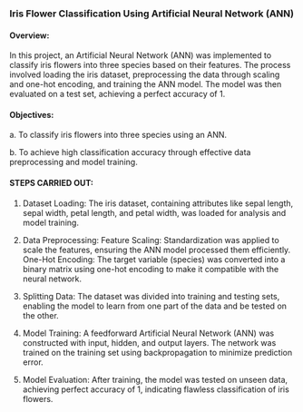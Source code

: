 ### Iris Flower Classification Using Artificial Neural Network (ANN)
#### Overview:
In this project, an Artificial Neural Network (ANN) was implemented to classify iris flowers into three species based on their features. The process involved loading the iris dataset, preprocessing the data through scaling and one-hot encoding, and training the ANN model. The model was then evaluated on a test set, achieving a perfect accuracy of 1.
#### Objectives:
a. To classify iris flowers into three species using an ANN.

b. To achieve high classification accuracy through effective data preprocessing and model training.
#### STEPS CARRIED OUT:
1. Dataset Loading:
The iris dataset, containing attributes like sepal length, sepal width, petal length, and petal width, was loaded for analysis and model training.

2. Data Preprocessing:
Feature Scaling: Standardization was applied to scale the features, ensuring the ANN model processed them efficiently.
One-Hot Encoding: The target variable (species) was converted into a binary matrix using one-hot encoding to make it compatible with the neural network.

3. Splitting Data:
The dataset was divided into training and testing sets, enabling the model to learn from one part of the data and be tested on the other.

4. Model Training:
A feedforward Artificial Neural Network (ANN) was constructed with input, hidden, and output layers. The network was trained on the training set using backpropagation to minimize prediction error.

5. Model Evaluation:
After training, the model was tested on unseen data, achieving perfect accuracy of 1, indicating flawless classification of iris flowers.
